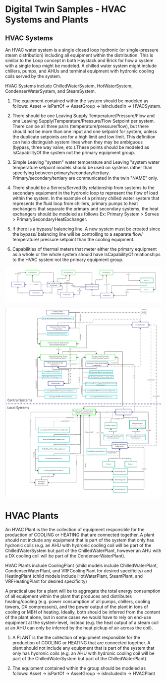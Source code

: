 # Digital Twin Samples - HVAC Systems and Plants

## HVAC Systems

An HVAC water system is a single closed loop hydronic (or single-pressure steam distribution) including all equipment within the distribution. This is similar to the Loop concept in both Haystack and Brick for how a system with a single loop might be modeled. A chilled water system might include chillers, pumps, and AHUs and terminal equipment with hydronic cooling coils served by the system.

HVAC Systems include ChilledWaterSystem, HotWaterSystem, CondenserWaterSystem, and SteamSystem.

1. The equipment contained within the system should be modeled as follows: Asset -> isPartOf -> AssetGroup -> isIncludedIn -> HVACSystem.

2. There should be one Leaving Supply Temperature/Pressure/Flow and one Leaving Supply/Temperature/Pressure/Flow Setpoint per system. There can be all three pairs (temperature/pressure/flow), but there should not be more than one input and one setpoint for system, unless the duplicate setpoints are for a high limit and low limit. This definition can help distinguish system lines when they may be ambiguous (bypass, three way valve, etc.).These points should be modeled as IsCapabilityOf the system not the primary equipment group.

3. Simple Leaving "system" water temperature and Leaving "system water temperature setpoint models should be used on systems rather than specifying between primary/secondary/tertiary. Primary/secondary/tertiary are communicated in the twin "NAME" only.

4. There should be a Serves/Served By relationship from systems to the secondary equipment in the hydronic loop to represent the flow of load within the system. In the example of a primary chilled water system that represents the fluid loop from chillers, primary pumps to heat exchangers that separate the primary and secondary systems, the heat exchangers should be modeled as follows Ex: Primary System > Serves > PrimarySecondaryHeatExchanger. 

5. If there is a bypass/ balancing line. A new system must be created since the bypass/ balancing line will be controlling to a separate flow/ temperature/ pressure setpoint than the cooling equipment.

6. Capabilities of thermal meters that meter either the primary equipment as a whole or the whole system should have IsCapabilityOf relationships to the HVAC system not the primary equipment group.

![HydronicSystem-Example1](Images/HydronicSystems1.jpg)

![HydronicSystem-Example1](Images/HydronicSystems2.jpg)


# HVAC Plants

An HVAC Plant is the the collection of equipment responsible for the production of COOLING or HEATING that are connected together. A plant should not include any equipment that is part of the system that only has hydronic coils (e.g. an AHU with hydronic cooling coil will be part of the ChilledWaterSystem but part of the ChilledWaterPlant, however an AHU with a DX cooling coil will be part of the CondenserWaterPlant). 

HVAC Plants include CoolingPlant (child models include ChilledWaterPlant, CondenserWaterPlant, and VRFCoolingPlant for desired specificity) and HeatingPlant (child models include HotWaterPlant, SteamPlant, and VRFHeatingPlant for desired specificity)

A practical use for a plant will be to aggregate the total energy consumption of all equipment within the plant that produces and distributes heating/cooling (e.g. power consumption of all pumps, chillers, cooling towers, DX compressors), and the power output of the plant in tons of cooling or MBH of heating. Ideally, both should be inferred from the content of the plant alone, but in some cases we would have to rely on end-use equipment at the system-level, instead (e.g. the heat output of a steam coil at an AHU can only be inferred by the heat pickup of air across the coil).

1. A PLANT is the the collection of equipment responsible for the production of COOLING or HEATING that are connected together. A plant should not include any equipment that is part of the system that only has hydronic coils (e.g. an AHU with hydronic cooling coil will be part of the ChilledWaterSystem but part of the ChilledWaterPlant).

2. The equipment contained within the group should be modeled as follows: Asset -> isPartOf -> AssetGroup -> isIncludedIn -> HVACPlant